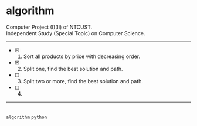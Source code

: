 # algorithm

Computer Project (I)(II) of NTCUST.<br>
Independent Study (Special Topic) on Computer Science.<br>

---
- [x] 1. Sort all products by price with decreasing order.
- [x] 2. Split one, find the best solution and path.
- [ ] 3. Split two or more, find the best solution and path.
- [ ] 4. 
---

<br> `algorithm` `python`
